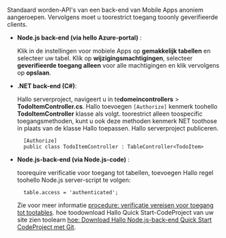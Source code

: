 
Standaard worden-API's van een back-end van Mobile Apps anoniem aangeroepen. Vervolgens moet u toorestrict toegang tooonly geverifieerde clients.  

* **Node.js back-end (via hello Azure-portal)** :  

    Klik in de instellingen voor mobiele Apps op **gemakkelijk tabellen** en selecteer uw tabel. Klik op **wijzigingsmachtigingen**, selecteer **geverifieerde toegang alleen** voor alle machtigingen en klik vervolgens op **opslaan**.
* **.NET back-end (C#)**:  

    Hallo serverproject, navigeert u in te**domeincontrollers** > **TodoItemController.cs**. Hallo toevoegen `[Authorize]` kenmerk toohello **TodoItemController** klasse als volgt. toorestrict alleen toospecific toegangsmethoden, kunt u ook deze methoden kenmerk NET toothose in plaats van de klasse Hallo toepassen. Hallo serverproject publiceren.

        [Authorize]
        public class TodoItemController : TableController<TodoItem>

* **Node.js-back-end (via Node.js-code)** :  

    toorequire verificatie voor toegang tot tabellen, toevoegen Hallo regel toohello Node.js server-script te volgen:

        table.access = 'authenticated';

    Zie voor meer informatie [procedure: verificatie vereisen voor toegang tot tootables](../articles/app-service-mobile/app-service-mobile-node-backend-how-to-use-server-sdk.md#howto-tables-auth). hoe toodownload Hallo Quick Start-CodeProject van uw site zien toolearn [hoe: Download Hallo Node.js-back-end Quick Start CodeProject met Git](../articles/app-service-mobile/app-service-mobile-node-backend-how-to-use-server-sdk.md#download-quickstart).
